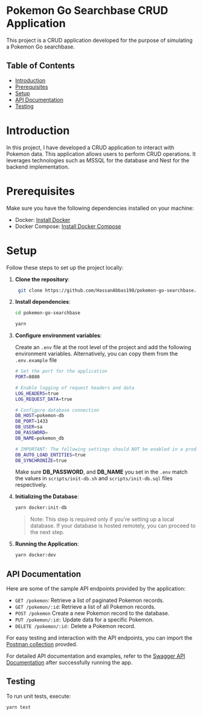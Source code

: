 # Pokemon Go Searchbase CRUD Application

This project is a CRUD application developed for the purpose of simulating a Pokemon Go searchbase.

## Table of Contents

- [Introduction](#introduction)
- [Prerequisites](#prerequisites)
- [Setup](#setup)
- [API Documentation](#api-documentation)
- [Testing](#testing)

# Introduction

In this project, I have developed a CRUD application to interact with Pokemon data. This application allows users to perform CRUD operations. It leverages technologies such as MSSQL for the database and Nest for the backend implementation.

# Prerequisites

Make sure you have the following dependencies installed on your machine:

- Docker: [Install Docker](https://docs.docker.com/get-docker/)
- Docker Compose: [Install Docker Compose](https://docs.docker.com/compose/install/)

# Setup

Follow these steps to set up the project locally:

1. **Clone the repository**:
   ```sh
    git clone https://github.com/HassanAbbas198/pokemon-go-searchbase.git
    ```

2. **Install dependencies**:
   ```sh
   cd pokemon-go-searchbase
   
   yarn
   ```

3. **Configure environment variables**:

   Create an `.env` file at the root level of the project and add the following environment variables. Alternatively, you can copy them from the `.env.example` file


    ```sh
    # Set the port for the application
    PORT=8080
    
    # Enable logging of request headers and data
    LOG_HEADERS=true
    LOG_REQUEST_DATA=true
    
    # Configure database connection
    DB_HOST=pokemon-db
    DB_PORT=1433
    DB_USER=sa
    DB_PASSWORD=
    DB_NAME=pokemon_db
    
    # IMPORTANT: The following settings should NOT be enabled in a production environment
    DB_AUTO_LOAD_ENTITIES=true
    DB_SYNCHRONIZE=true
    ```
   Make sure **DB_PASSWORD**, and **DB_NAME** you set in the `.env` match the values in `scripts/init-db.sh` and `scripts/init-db.sql` files respectively.
   
4. **Initializing the Database**:

    ```sh
    yarn docker:init-db
    ```
    
    > Note: This step is required only if you're setting up a local database. If your database is hosted remotely, you can proceed to the next step. 

4. **Running the Application**:

    ```sh
    yarn docker:dev
    ```

## API Documentation

Here are some of the sample API endpoints provided by the application:

- `GET /pokemon`: Retrieve a list of paginated Pokemon records.
- `GET /pokemon/:id`: Retrieve a list of all Pokemon records.
- `POST /pokemon` Create a new Pokemon record to the database.
- `PUT /pokemon/:id:` Update data for a specific Pokemon.
- `DELETE /pokemon/:id:` Delete a Pokemon record.

For easy testing and interaction with the API endpoints, you can import the [Postman collection](https://api.postman.com/collections/15081635-9db6e639-7b98-4cda-a49c-a148b5902fa3?access_key=PMAT-01H7BMFQ11V7BK55D93GSXSR9K) provded.


For detailed API documentation and examples, refer to the [Swagger API Documentation](http://localhost:8080/api-docs) after successfully running the app.

## Testing
To run unit tests, execute:

```
yarn test
```